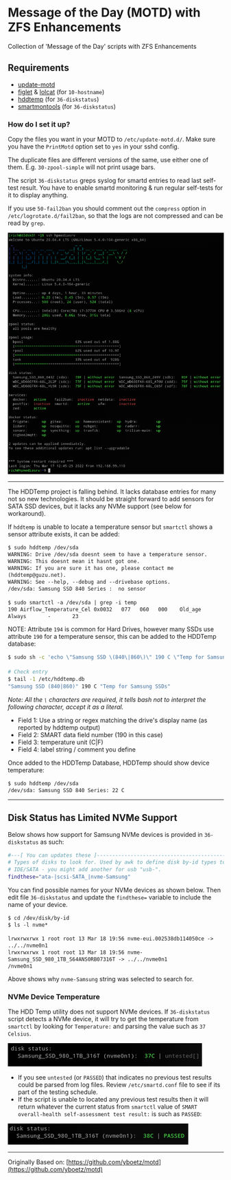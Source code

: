 # Message of the Day (MOTD) with ZFS Enhancements

Collection of 'Message of the Day' scripts with ZFS Enhancements

## Requirements

* [update-motd](https://launchpad.net/update-motd)
* [figlet](http://www.figlet.org/) & [lolcat](https://github.com/busyloop/lolcat) (for `10-hostname`)
* [hddtemp](https://savannah.nongnu.org/projects/hddtemp/) (for `36-diskstatus`)
* [smartmontools](https://www.smartmontools.org/) (for `36-diskstatus`)

### How do I set it up?

Copy the files you want in your MOTD to `/etc/update-motd.d/`. Make sure you have the `PrintMotd`
option set to `yes` in your sshd config.

The duplicate files are different versions of the same, use either one of them. E.g. `30-zpool-simple`
will not print usage bars.

The script `36-diskstatus` greps syslog for smartd entries to read last self-test result.
You have to enable smartd monitoring & run regular self-tests for it to display anything.

If you use `50-fail2ban` you should comment out the `compress` option in `/etc/logrotate.d/fail2ban`,
so that the logs are not compressed and can be read by `grep`.

![screen_shot](screen_shot.png)

---
The HDDTemp project is falling behind.  It lacks database entries for many not so new technologies.  It should be straight forward to add sensors for SATA SSD devices, but it lacks any NVMe support (see below for workaround).

If `hddtemp` is unable to locate a temperature sensor but `smartctl` shows a sensor attribute exists, it can be added:

```shell
$ sudo hddtemp /dev/sda
WARNING: Drive /dev/sda doesnt seem to have a temperature sensor.
WARNING: This doesnt mean it hasnt got one.
WARNING: If you are sure it has one, please contact me (hddtemp@guzu.net).
WARNING: See --help, --debug and --drivebase options.
/dev/sda: Samsung SSD 840 Series :  no sensor

$ sudo smartctl -a /dev/sda | grep -i temp
190 Airflow_Temperature_Cel 0x0032   077   060   000    Old_age   Always       -       23

```

NOTE: Attribute `194` is common for Hard Drives, however many SSDs use attribute `190` for a temperature sensor, this can be added to the HDDTemp database:

```bash
$ sudo sh -c 'echo \"Samsung SSD \(840\|860\)\" 190 C \"Temp for Samsung SSDs\" >> /etc/hddtemp.db'

# Check entry
$ tail -1 /etc/hddtemp.db
"Samsung SSD (840|860)" 190 C "Temp for Samsung SSDs"
```

_Note: All the `\` characters are required, it tells bash not to interpret the following character, accept it as a literal._

* Field 1: Use a string or regex matching the drive's display name (as reported by hddtemp output)
* Field 2: SMART data field number (190 in this case)
* Field 3: temperature unit (C|F)
* Field 4: label string / comment you define

Once added to the HDDTemp Database, HDDTemp should show device temperature:

```shell
$ sudo hddtemp /dev/sda
/dev/sda: Samsung SSD 840 Series: 22 C
```

---

## Disk Status has Limited NVMe Support

Below shows how support for Samsung NVMe devices is provided in `36-diskstatus` as such:

```bash
#---[ You can updates these ]--------------------------------------------------
# Types of disks to look for. Used by awk to define disk by-id types to include
# IDE/SATA - you might add another for usb "usb-".
findthese="ata-|scsi-SATA_|nvme-Samsung"
```

You can find possible names for your NVMe devices as shown below. Then edit file `36-diskstatus` and update the `findthese=` variable to include the name of your device.

```shell
$ cd /dev/disk/by-id
$ ls -l nvme*

lrwxrwxrwx 1 root root 13 Mar 18 19:56 nvme-eui.002538db114050ce -> ../../nvme0n1
lrwxrwxrwx 1 root root 13 Mar 18 19:56 nvme-Samsung_SSD_980_1TB_S64ANS0RB07316T -> ../../nvme0n1
/nvme0n1
```

Above shows why `nvme-Samsung` string was selected to search for.

### NVMe Device Temperature

The HDD Temp utility does not support NVMe devices.  If `36-diskstatus` script detects a NVMe device, it will try to get the temperature from `smartctl` by looking for `Temperature:` and parsing the value such as `37 Celsius`.

![NVME Shows Temp Status](nvme_status_untested.png)

* If you see `untested` (or `PASSED`) that indicates no previous test results could be parsed from log files.  Review `/etc/smartd.conf` file to see if its part of the testing schedule.
* If the script is unable to located any previous test results then it will return whatever the current status from `smartctl` value of `SMART overall-health self-assessment test result:` is such as `PASSED`:

![NVMe Test Status](nvme_status_passed.png)

---

Originally Based on: [https://github.com/yboetz/motd](https://github.com/yboetz/motd)
